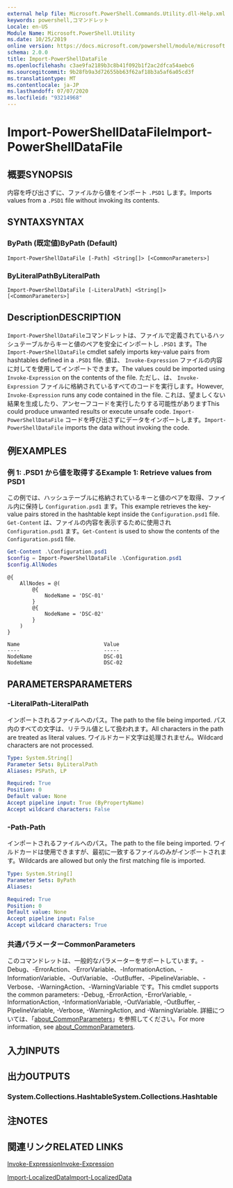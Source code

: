 ```yaml
---
external help file: Microsoft.PowerShell.Commands.Utility.dll-Help.xml
keywords: powershell,コマンドレット
Locale: en-US
Module Name: Microsoft.PowerShell.Utility
ms.date: 10/25/2019
online version: https://docs.microsoft.com/powershell/module/microsoft.powershell.utility/import-powershelldatafile?view=powershell-6&WT.mc_id=ps-gethelp
schema: 2.0.0
title: Import-PowerShellDataFile
ms.openlocfilehash: c3ae9fa2189b3c8b41f092b1f2ac2dfca54aebc6
ms.sourcegitcommit: 9b28fb9a3d72655bb63f62af18b3a5af6a05cd3f
ms.translationtype: MT
ms.contentlocale: ja-JP
ms.lasthandoff: 07/07/2020
ms.locfileid: "93214968"
---
```

# <span data-ttu-id="40197-103">Import-PowerShellDataFile</span><span class="sxs-lookup"><span data-stu-id="40197-103">Import-PowerShellDataFile</span></span>

## <span data-ttu-id="40197-104">概要</span><span class="sxs-lookup"><span data-stu-id="40197-104">SYNOPSIS</span></span>
<span data-ttu-id="40197-105">内容を呼び出さずに、ファイルから値をインポート `.PSD1` します。</span><span class="sxs-lookup"><span data-stu-id="40197-105">Imports values from a `.PSD1` file without invoking its contents.</span></span>

## <span data-ttu-id="40197-106">SYNTAX</span><span class="sxs-lookup"><span data-stu-id="40197-106">SYNTAX</span></span>

### <span data-ttu-id="40197-107">ByPath (既定値)</span><span class="sxs-lookup"><span data-stu-id="40197-107">ByPath (Default)</span></span>

```
Import-PowerShellDataFile [-Path] <String[]> [<CommonParameters>]
```

### <span data-ttu-id="40197-108">ByLiteralPath</span><span class="sxs-lookup"><span data-stu-id="40197-108">ByLiteralPath</span></span>

```
Import-PowerShellDataFile [-LiteralPath] <String[]> [<CommonParameters>]
```

## <span data-ttu-id="40197-109">Description</span><span class="sxs-lookup"><span data-stu-id="40197-109">DESCRIPTION</span></span>

<span data-ttu-id="40197-110">`Import-PowerShellDataFile`コマンドレットは、ファイルで定義されているハッシュテーブルからキーと値のペアを安全にインポートし `.PSD1` ます。</span><span class="sxs-lookup"><span data-stu-id="40197-110">The `Import-PowerShellDataFile` cmdlet safely imports key-value pairs from hashtables defined in a `.PSD1` file.</span></span> <span data-ttu-id="40197-111">値は、 `Invoke-Expression` ファイルの内容に対してを使用してインポートできます。</span><span class="sxs-lookup"><span data-stu-id="40197-111">The values could be imported using `Invoke-Expression` on the contents of the file.</span></span>
<span data-ttu-id="40197-112">ただし、は、 `Invoke-Expression` ファイルに格納されているすべてのコードを実行します。</span><span class="sxs-lookup"><span data-stu-id="40197-112">However, `Invoke-Expression` runs any code contained in the file.</span></span> <span data-ttu-id="40197-113">これは、望ましくない結果を生成したり、アンセーフコードを実行したりする可能性があります</span><span class="sxs-lookup"><span data-stu-id="40197-113">This could produce unwanted results or execute unsafe code.</span></span> <span data-ttu-id="40197-114">`Import-PowerShellDataFile` コードを呼び出さずにデータをインポートします。</span><span class="sxs-lookup"><span data-stu-id="40197-114">`Import-PowerShellDataFile` imports the data without invoking the code.</span></span>

## <span data-ttu-id="40197-115">例</span><span class="sxs-lookup"><span data-stu-id="40197-115">EXAMPLES</span></span>

### <span data-ttu-id="40197-116">例 1: .PSD1 から値を取得する</span><span class="sxs-lookup"><span data-stu-id="40197-116">Example 1: Retrieve values from PSD1</span></span>

<span data-ttu-id="40197-117">この例では、ハッシュテーブルに格納されているキーと値のペアを取得、ファイル内に保持し `Configuration.psd1` ます。</span><span class="sxs-lookup"><span data-stu-id="40197-117">This example retrieves the key-value pairs stored in the hashtable kept inside the `Configuration.psd1` file.</span></span> <span data-ttu-id="40197-118">`Get-Content` は、ファイルの内容を表示するために使用され `Configuration.psd1` ます。</span><span class="sxs-lookup"><span data-stu-id="40197-118">`Get-Content` is used to show the contents of the `Configuration.psd1` file.</span></span>

```powershell
Get-Content .\Configuration.psd1
$config = Import-PowerShellDataFile .\Configuration.psd1
$config.AllNodes
```

```Output
@{
    AllNodes = @(
        @{
            NodeName = 'DSC-01'
        }
        @{
            NodeName = 'DSC-02'
        }
    )
}

Name                           Value
----                           -----
NodeName                       DSC-01
NodeName                       DSC-02
```

## <span data-ttu-id="40197-119">PARAMETERS</span><span class="sxs-lookup"><span data-stu-id="40197-119">PARAMETERS</span></span>

### <span data-ttu-id="40197-120">-LiteralPath</span><span class="sxs-lookup"><span data-stu-id="40197-120">-LiteralPath</span></span>

<span data-ttu-id="40197-121">インポートされるファイルへのパス。</span><span class="sxs-lookup"><span data-stu-id="40197-121">The path to the file being imported.</span></span> <span data-ttu-id="40197-122">パス内のすべての文字は、リテラル値として扱われます。</span><span class="sxs-lookup"><span data-stu-id="40197-122">All characters in the path are treated as literal values.</span></span>
<span data-ttu-id="40197-123">ワイルドカード文字は処理されません。</span><span class="sxs-lookup"><span data-stu-id="40197-123">Wildcard characters are not processed.</span></span>

```yaml
Type: System.String[]
Parameter Sets: ByLiteralPath
Aliases: PSPath, LP

Required: True
Position: 0
Default value: None
Accept pipeline input: True (ByPropertyName)
Accept wildcard characters: False
```

### <span data-ttu-id="40197-124">-Path</span><span class="sxs-lookup"><span data-stu-id="40197-124">-Path</span></span>

<span data-ttu-id="40197-125">インポートされるファイルへのパス。</span><span class="sxs-lookup"><span data-stu-id="40197-125">The path to the file being imported.</span></span> <span data-ttu-id="40197-126">ワイルドカードは使用できますが、最初に一致するファイルのみがインポートされます。</span><span class="sxs-lookup"><span data-stu-id="40197-126">Wildcards are allowed but only the first matching file is imported.</span></span>

```yaml
Type: System.String[]
Parameter Sets: ByPath
Aliases:

Required: True
Position: 0
Default value: None
Accept pipeline input: False
Accept wildcard characters: True
```

### <span data-ttu-id="40197-127">共通パラメーター</span><span class="sxs-lookup"><span data-stu-id="40197-127">CommonParameters</span></span>

<span data-ttu-id="40197-128">このコマンドレットは、一般的なパラメーターをサポートしています。-Debug、-ErrorAction、-ErrorVariable、-InformationAction、-InformationVariable、-OutVariable、-OutBuffer、-PipelineVariable、-Verbose、-WarningAction、-WarningVariable です。</span><span class="sxs-lookup"><span data-stu-id="40197-128">This cmdlet supports the common parameters: -Debug, -ErrorAction, -ErrorVariable, -InformationAction, -InformationVariable, -OutVariable, -OutBuffer, -PipelineVariable, -Verbose, -WarningAction, and -WarningVariable.</span></span> <span data-ttu-id="40197-129">詳細については、「[about_CommonParameters](../Microsoft.PowerShell.Core/About/about_CommonParameters.md)」を参照してください。</span><span class="sxs-lookup"><span data-stu-id="40197-129">For more information, see [about_CommonParameters](../Microsoft.PowerShell.Core/About/about_CommonParameters.md).</span></span>

## <span data-ttu-id="40197-130">入力</span><span class="sxs-lookup"><span data-stu-id="40197-130">INPUTS</span></span>

## <span data-ttu-id="40197-131">出力</span><span class="sxs-lookup"><span data-stu-id="40197-131">OUTPUTS</span></span>

### <span data-ttu-id="40197-132">System.Collections.Hashtable</span><span class="sxs-lookup"><span data-stu-id="40197-132">System.Collections.Hashtable</span></span>

## <span data-ttu-id="40197-133">注</span><span class="sxs-lookup"><span data-stu-id="40197-133">NOTES</span></span>

## <span data-ttu-id="40197-134">関連リンク</span><span class="sxs-lookup"><span data-stu-id="40197-134">RELATED LINKS</span></span>

[<span data-ttu-id="40197-135">Invoke-Expression</span><span class="sxs-lookup"><span data-stu-id="40197-135">Invoke-Expression</span></span>](Invoke-Expression.md)

[<span data-ttu-id="40197-136">Import-LocalizedData</span><span class="sxs-lookup"><span data-stu-id="40197-136">Import-LocalizedData</span></span>](Import-LocalizedData.md)
